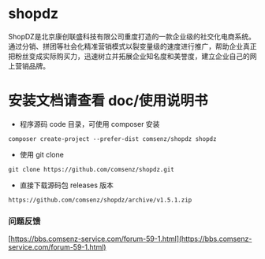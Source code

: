 # shopdz
ShopDZ是北京康创联盛科技有限公司重度打造的一款企业级的社交化电商系统。通过分销、拼团等社会化精准营销模式以裂变量级的速度进行推广，帮助企业真正把粉丝变成实际购买力，迅速树立并拓展企业知名度和美誉度，建立企业自己的网上营销品牌。

# 安装文档请查看 doc/使用说明书

- 程序源码 code 目录，可使用 composer 安装
```
composer create-project --prefer-dist comsenz/shopdz shopdz
```
- 使用 git clone
```
git clone https://github.com/comsenz/shopdz.git
```

- 直接下载源码包 releases 版本

```
https://github.com/comsenz/shopdz/archive/v1.5.1.zip
```

### 问题反馈

[https://bbs.comsenz-service.com/forum-59-1.html](https://bbs.comsenz-service.com/forum-59-1.html)
